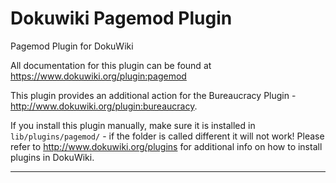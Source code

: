 Dokuwiki Pagemod Plugin
================

Pagemod Plugin for DokuWiki

All documentation for this plugin can be found at
https://www.dokuwiki.org/plugin:pagemod

This plugin provides an additional action for the Bureaucracy Plugin - http://www.dokuwiki.org/plugin:bureaucracy.

If you install this plugin manually, make sure it is installed in
`lib/plugins/pagemod/` - if the folder is called different it
will not work! Please refer to http://www.dokuwiki.org/plugins for additional info
on how to install plugins in DokuWiki.

----
